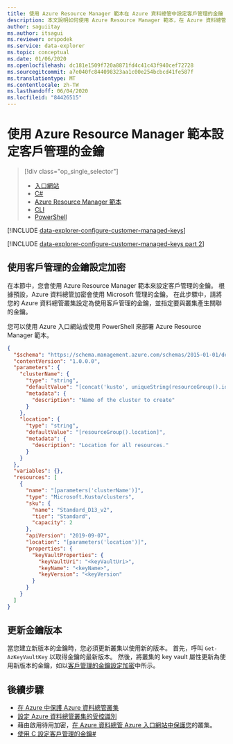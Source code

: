 ```yaml
---
title: 使用 Azure Resource Manager 範本在 Azure 資料總管中設定客戶管理的金鑰
description: 本文說明如何使用 Azure Resource Manager 範本，在 Azure 資料總管中的資料上設定客戶管理的金鑰加密。
author: saguiitay
ms.author: itsagui
ms.reviewer: orspodek
ms.service: data-explorer
ms.topic: conceptual
ms.date: 01/06/2020
ms.openlocfilehash: dc181e1509f720a8871fd4c41c43f940cef72728
ms.sourcegitcommit: a7e040fc844098323aa1c00e254bcbcd41fe587f
ms.translationtype: MT
ms.contentlocale: zh-TW
ms.lasthandoff: 06/04/2020
ms.locfileid: "84426515"
---
```

# <a name="configure-customer-managed-keys-using-the-azure-resource-manager-template"></a>使用 Azure Resource Manager 範本設定客戶管理的金鑰

> [!div class="op_single_selector"]
> * [入口網站](customer-managed-keys-portal.md)
> * [C#](customer-managed-keys-csharp.md)
> * [Azure Resource Manager 範本](customer-managed-keys-resource-manager.md)
> * [CLI](customer-managed-keys-cli.md)
> * [PowerShell](customer-managed-keys-powershell.md)

[!INCLUDE [data-explorer-configure-customer-managed-keys](includes/data-explorer-configure-customer-managed-keys.md)]

[!INCLUDE [data-explorer-configure-customer-managed-keys part 2](includes/data-explorer-configure-customer-managed-keys-b.md)]

## <a name="configure-encryption-with-customer-managed-keys"></a>使用客戶管理的金鑰設定加密

在本節中，您會使用 Azure Resource Manager 範本來設定客戶管理的金鑰。 根據預設，Azure 資料總管加密會使用 Microsoft 管理的金鑰。 在此步驟中，請將您的 Azure 資料總管叢集設定為使用客戶管理的金鑰，並指定要與叢集產生關聯的金鑰。

您可以使用 Azure 入口網站或使用 PowerShell 來部署 Azure Resource Manager 範本。

```json
{
  "$schema": "https://schema.management.azure.com/schemas/2015-01-01/deploymentTemplate.json#",
  "contentVersion": "1.0.0.0",
  "parameters": {
    "clusterName": {
      "type": "string",
      "defaultValue": "[concat('kusto', uniqueString(resourceGroup().id))]",
      "metadata": {
        "description": "Name of the cluster to create"
      }
    },
    "location": {
      "type": "string",
      "defaultValue": "[resourceGroup().location]",
      "metadata": {
        "description": "Location for all resources."
      }
    }
  },
  "variables": {},
  "resources": [
    {
      "name": "[parameters('clusterName')]",
      "type": "Microsoft.Kusto/clusters",
      "sku": {
        "name": "Standard_D13_v2",
        "tier": "Standard",
        "capacity": 2
      },
      "apiVersion": "2019-09-07",
      "location": "[parameters('location')]",
      "properties": {
        "keyVaultProperties": {
          "keyVaultUri": "<keyVaultUri>",
          "keyName": "<keyName>",
          "keyVersion": "<keyVersion"
        }
      }
    }
  ]
}
```

## <a name="update-the-key-version"></a>更新金鑰版本

當您建立新版本的金鑰時，您必須更新叢集以使用新的版本。 首先，呼叫 `Get-AzKeyVaultKey` 以取得金鑰的最新版本。 然後，將叢集的 key vault 屬性更新為使用新版本的金鑰，如以[客戶管理的金鑰設定加密](#configure-encryption-with-customer-managed-keys)中所示。

## <a name="next-steps"></a>後續步驟

* [在 Azure 中保護 Azure 資料總管叢集](security.md)
* [設定 Azure 資料總管叢集的受控識別](managed-identities.md)
* 藉由啟用待用加密，[在 Azure 資料總管 Azure 入口網站中保護您](manage-cluster-security.md)的叢集。
* [使用 C 設定客戶管理的金鑰#](customer-managed-keys-csharp.md)

